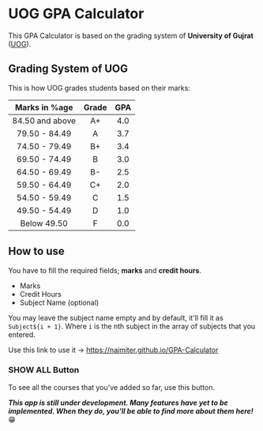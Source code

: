 # UOG GPA Calculator
This GPA Calculator is based on the grading system of **University of Gujrat** ([UOG](http://uog.edu.pk/)).

## Grading System of UOG
This is how UOG grades students based on their marks:

| Marks in %age | Grade | GPA |
|:-------------:|:-----:|:---:|
| 84.50 and above| A+ | 4.0 |
| 79.50 - 84.49 | A | 3.7 |
| 74.50 - 79.49 | B+ | 3.4 |
| 69.50 - 74.49 | B | 3.0 |
| 64.50 - 69.49 | B- | 2.5 |
| 59.50 - 64.49 | C+ | 2.0 |
| 54.50 - 59.49 | C | 1.5 |
| 49.50 - 54.49 | D | 1.0 |
| Below 49.50 | F | 0.0 |

## How to use
You have to fill the required fields; **marks** and **credit hours**.
- Marks
- Credit Hours
- Subject Name (optional)

You may leave the subject name empty and by default, it'll fill it as `Subject${i + 1}`. Where `i` is the nth subject in the array of subjects that you entered.

Use this link to use it -> https://najmiter.github.io/GPA-Calculator

### SHOW ALL Button
To see all the courses that you've added so far, use this button.


***This app is still under development. Many features have yet to be implemented. When they do, you'll be able to find more about them here!*** 😁
